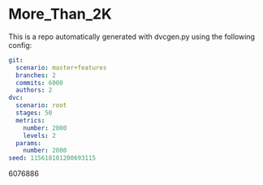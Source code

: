 
More_Than_2K
===

This is a repo automatically generated with dvcgen.py using the following config:

```yaml
git:
  scenario: master+features
  branches: 2
  commits: 6000
  authors: 2
dvc:
  scenario: root
  stages: 50
  metrics:
    number: 2000
    levels: 2
  params:
    number: 2000
seed: 115618101200693115
```

6076886
